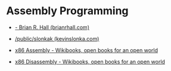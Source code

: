 # Assembly Programming

* [\- Brian R. Hall (brianrhall.com)](https://brianrhall.com/)

* [/public/slonkak (kevinslonka.com)](http://www.kevinslonka.com/index.php?section=2)

* [x86 Assembly - Wikibooks, open books for an open world](https://en.wikibooks.org/wiki/X86_Assembly)

* [x86 Disassembly - Wikibooks, open books for an open world](https://en.wikibooks.org/wiki/X86_Disassembly)
